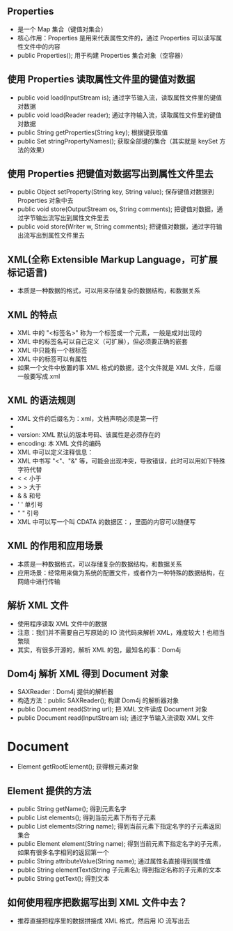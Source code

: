 ## Properties
* 是一个 Map 集合（键值对集合）
* 核心作用：Properties 是用来代表属性文件的，通过 Properties 可以读写属性文件中的内容
* public Properties(); 用于构建 Properties 集合对象（空容器）

## 使用 Properties 读取属性文件里的键值对数据
* public void load(InputStream is); 通过字节输入流，读取属性文件里的键值对数据
* public void load(Reader reader); 通过字符输入流，读取属性文件里的键值对数据
* public String getProperties(String key); 根据键获取值
* public Set<String> stringPropertyNames(); 获取全部键的集合（其实就是 keySet 方法的效果）

## 使用 Properties 把键值对数据写出到属性文件里去
* public Object setProperty(String key, String value); 保存键值对数据到 Properties 对象中去
* public void store(OutputStream os, String comments); 把键值对数据，通过字节输出流写出到属性文件里去
* public void store(Writer w, String comments); 把键值对数据，通过字符输出流写出到属性文件里去

## XML(全称 Extensible Markup Language，可扩展标记语言)
* 本质是一种数据的格式，可以用来存储复杂的数据结构，和数据关系

## XML 的特点
* XML 中的 "<标签名>" 称为一个标签或一个元素，一般是成对出现的
* XML 中的标签名可以自己定义（可扩展），但必须要正确的嵌套
* XML 中只能有一个根标签
* XML 中的标签可以有属性
* 如果一个文件中放置的事 XML 格式的数据，这个文件就是 XML 文件，后缀一般要写成.xml

## XML 的语法规则
* XML 文件的后缀名为：xml，文档声明必须是第一行
* <? xml version="1.0" encoding="UTF-8" ?>
* version: XML 默认的版本号码、该属性是必须存在的
* encoding: 本 XML 文件的编码
* XML 中可以定义注释信息：<!-- 注释内容 -->
* XML 中书写 "<"、"&" 等，可能会出现冲突，导致错误，此时可以用如下特殊字符代替
* &lt; < 小于
* &gt; > 大于
* &amp; & 和号
* &apos; ' 单引号
* &quot; " 引号
* XML 中可以写一个叫 CDATA 的数据区：<![CDATA[...内容...]]>，里面的内容可以随便写

## XML 的作用和应用场景
* 本质是一种数据格式，可以存储复杂的数据结构，和数据关系
* 应用场景：经常用来做为系统的配置文件，或者作为一种特殊的数据结构，在网络中进行传输

## 解析 XML 文件
* 使用程序读取 XML 文件中的数据
* 注意：我们并不需要自己写原始的 IO 流代码来解析 XML，难度较大！也相当繁琐
* 其实，有很多开源的，解析 XML 的包，最知名的事：Dom4j

## Dom4j 解析 XML 得到 Document 对象
* SAXReader：Dom4j 提供的解析器
* 构造方法：public SAXReader(); 构建 Dom4j 的解析器对象
* public Document read(String url); 把 XML 文件读成 Document 对象
* public Document read(InputStream is); 通过字节输入流读取 XML 文件

# Document
* Element getRootElement(); 获得根元素对象

## Element 提供的方法
* public String getName(); 得到元素名字
* public List<Element> elements(); 得到当前元素下所有子元素
* public List<Element> elements(String name); 得到当前元素下指定名字的子元素返回集合
* public Element element(String name); 得到当前元素下指定名字的子元素，如果有很多名字相同的返回第一个
* public String attributeValue(String name); 通过属性名直接得到属性值
* public String elementText(String 子元素名); 得到指定名称的子元素的文本
* public String getText(); 得到文本

## 如何使用程序把数据写出到 XML 文件中去？
* 推荐直接把程序里的数据拼接成 XML 格式，然后用 IO 流写出去